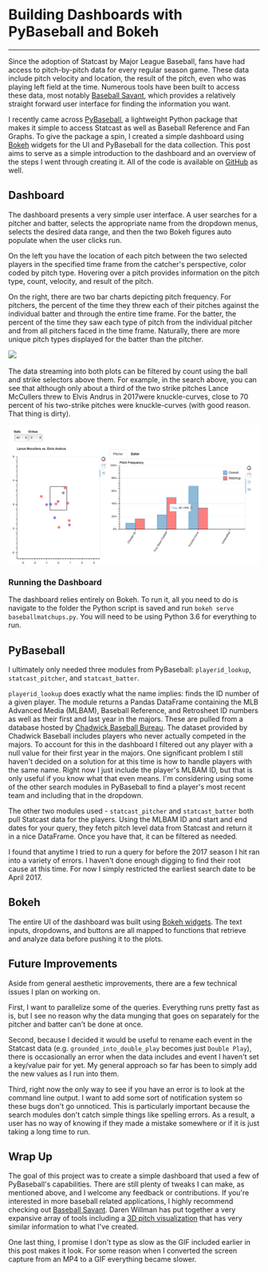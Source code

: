 # Building Dashboards with PyBaseball and Bokeh

---

Since the adoption of Statcast by Major League Baseball, fans have had access to pitch-by-pitch data for every regular season game.
These data include pitch velocity and location, the result of the pitch, even who was playing left field at the time.
Numerous tools have been built to access these data, most notably [Baseball Savant](https://baseballsavant.mlb.com), which provides a relatively straight forward user interface for finding the information you want.

I recently came across [PyBaseball](https://github.com/jldbc/pybaseball), a lightweight Python package that makes it simple to access Statcast as well as Baseball Reference and Fan Graphs.
To give the package a spin, I created a simple dashboard using [Bokeh](https://bokeh.pydata.org/en/latest/) widgets for the UI and PyBaseball for the data collection.
This post aims to serve as a simple introduction to the dashboard and an overview of the steps I went through creating it. All of the code is available on [GitHub](https://github.com/andersonfrailey/mlbdashboards)
as well.

## Dashboard

The dashboard presents a very simple user interface. A user searches for a pitcher and batter, selects the appropriate name from the dropdown menus, selects the desired data range, and then the two Bokeh figures auto populate when the user clicks run.

On the left you have the location of each pitch between the two selected players in the specified time frame from the catcher's perspective, color coded by pitch type. Hovering over a pitch provides information on the pitch type, count, velocity, and result of the pitch.

On the right, there are two bar charts depicting pitch frequency. For pitchers, the percent of the time they threw each of their pitches against the individual batter and through the entire time frame. For the batter, the percent of the time they saw each type of pitch from the individual pitcher and from all pitchers faced in the time frame. Naturally, there are more unique pitch types displayed for the batter than the pitcher.

<img src="../images/dashboardscreen.gif">

The data streaming into both plots can be filtered by count using the ball and strike selectors above them.
For example, in the search above, you can see that although only about a third
of the two strike pitches Lance McCullers threw to Elvis Andrus in 2017were knuckle-curves,
close to 70 percent of his two-strike pitches were knuckle-curves (with good reason.
That thing is dirty).

<img src="../images/twostrikes.png">

### Running the Dashboard

The dashboard relies entirely on Bokeh. To run it, all you need to do is navigate
to the folder the Python script is saved and run `bokeh serve baseballmatchups.py`.
You will need to be using Python 3.6 for everything to run.

## PyBaseball

I ultimately only needed three modules from PyBaseball: `playerid_lookup`, `statcast_pitcher`, and `statcast_batter`.

`playerid_lookup` does exactly what the name implies: finds the ID number of a given player. The module returns a Pandas DataFrame containing the MLB Advanced Media (MLBAM), Baseball Reference, and Retrosheet ID numbers as well as their first and last year in the majors. These are pulled from a database hosted by [Chadwick Baseball Bureau](http://chadwick-bureau.com).
The dataset provided by Chadwick Baseball includes players who never actually competed in the majors. To account for this in the dashboard I filtered out any player with a null value for their first year in the majors.
One significant problem I still haven't decided on a solution for at this time is how to handle players with the same name. Right now I just include the player's MLBAM ID, but that is only useful if you know what that even means.
I'm considering using some of the other search modules in PyBaseball to find a player's most recent team and including that in the dropdown.

The other two modules used - `statcast_pitcher` and `statcast_batter` both pull Statcast data for the players.
Using the MLBAM ID and start and end dates for your query, they fetch pitch level data from Statcast and return it in a nice DataFrame.
Once you have that, it can be filtered as needed.

I found that anytime I tried to run a query for before the 2017 season I hit ran into a variety of errors. I haven't done enough digging to find their root cause at this time. For now I simply restricted the earliest search date to be April 2017.

## Bokeh

The entire UI of the dashboard was built using [Bokeh widgets](https://bokeh.pydata.org/en/latest/docs/user_guide/interaction/widgets.html). The text inputs, dropdowns, and buttons are all mapped to functions that retrieve and analyze data before pushing it to the plots.

## Future Improvements

Aside from general aesthetic improvements, there are a few technical issues I plan on working on.

First, I want to parallelize some of the queries. Everything runs pretty fast as is, but I see no reason why the data munging that goes on separately for the pitcher and batter can't be done at once.

Second, because I decided it would be useful to rename each event in the Statcast data (e.g. `grounded_into_double_play` becomes just `Double Play`), there is occasionally an error when the data includes and event I haven't set a key/value pair for yet. My general approach so far has been to simply add the new values as I run into them.

Third, right now the only way to see if you have an error is to look at the command line output. I want to add some sort of notification system so these bugs don't go unnoticed. This is particularly important because the search modules don't catch simple things like spelling errors.
As a result, a user has no way of knowing if they made a mistake somewhere or
if it is just taking a long time to run.

## Wrap Up

The goal of this project was to create a simple dashboard that used a few of
PyBaseball's capabilities. There are still plenty of tweaks I can make, as mentioned above,
and I welcome any feedback or contributions. If you're interested in more
baseball related applications, I highly recommend checking out [Baseball Savant](https://baseballsavant.mlb.com).
Daren Willman has put together a very expansive array of tools including a
[3D pitch visualization](https://baseballsavant.mlb.com/visuals/pitch3d) that has
very similar information to what I've created.

One last thing, I promise I don't type as slow as the GIF included earlier in this
post makes it look. For some reason when I converted the screen capture from an 
MP4 to a GIF everything became slower.
